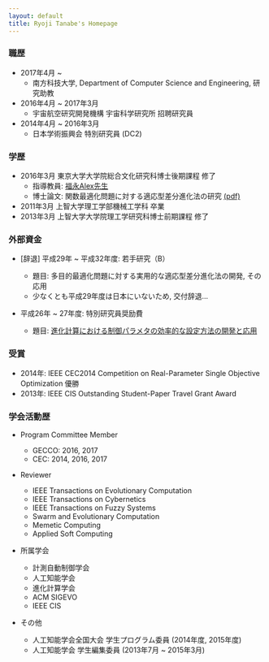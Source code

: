 ```yaml
---
layout: default
title: Ryoji Tanabe's Homepage
---
```


### 職歴

* 2017年4月 ~
  * 南方科技大学, Department of Computer Science and Engineering, 研究助教
* 2016年4月 ~ 2017年3月
  * 宇宙航空研究開発機構 宇宙科学研究所 招聘研究員
* 2014年4月 ~ 2016年3月
  * 日本学術振興会 特別研究員 (DC2)


### 学歴

* 2016年3月 東京大学大学院総合文化研究科博士後期課程 修了
  * 指導教員: [福永Alex先生](http://metahack.org/index-j.html)
  * 博士論文: 関数最適化問題に対する適応型差分進化法の研究 [(pdf)](https://drive.google.com/open?id=0B5QxTedsd-SXQlRld2Vjd1ZwZU0)
* 2011年3月 上智大学理工学部機械工学科 卒業
* 2013年3月 上智大学大学院理工学研究科博士前期課程 修了

### 外部資金

* [辞退] 平成29年 ~ 平成32年度: 若手研究（B）
  * 題目: 多目的最適化問題に対する実用的な適応型差分進化法の開発, その応用
  * 少なくとも平成29年度は日本にいないため, 交付辞退...

* 平成26年 ~ 27年度: 特別研究員奨励費
  * 題目: [進化計算における制御パラメタの効率的な設定方法の開発と応用](https://kaken.nii.ac.jp/grant/KAKENHI-PROJECT-14J09528/)

### 受賞

* 2014年: IEEE CEC2014 Competition on Real-Parameter Single Objective Optimization 優勝
* 2013年: IEEE CIS Outstanding Student-Paper Travel Grant Award

### 学会活動歴

* Program Committee Member
  * GECCO: 2016, 2017
  * CEC: 2014, 2016, 2017
* Reviewer
  * IEEE Transactions on Evolutionary Computation
  * IEEE Transactions on Cybernetics
  * IEEE Transactions on Fuzzy Systems
  * Swarm and Evolutionary Computation
  * Memetic Computing
  * Applied Soft Computing

* 所属学会
  * 計測自動制御学会
  * 人工知能学会
  * 進化計算学会
  * ACM SIGEVO 
  * IEEE CIS

* その他
  * 人工知能学会全国大会 学生プログラム委員 (2014年度, 2015年度)
  * 人工知能学会 学生編集委員 (2013年7月 ~ 2015年3月)
